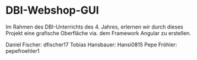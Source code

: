 # DBI-Webshop-GUI
Im Rahmen des DBI-Unterrichts des 4. Jahres, erlernen wir durch dieses Projekt eine grafische Oberfläche via. dem Framework Angular zu erstellen.

Daniel Fischer: dfischer17
Tobias Hansbauer: Hansi0815
Pepe Fröhler: pepefroehler1
